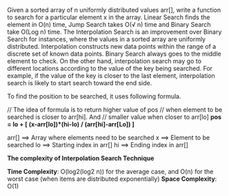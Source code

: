 Given a sorted array of n uniformly distributed values arr[], write a function to search for a particular element x in the array. 
Linear Search finds the element in O(n) time, Jump Search takes O(√ n) time and Binary Search take O(Log n) time. 
The Interpolation Search is an improvement over Binary Search for instances, where the values in a sorted array are uniformly distributed. Interpolation constructs new data points within the range of a discrete set of known data points. Binary Search always goes to the middle element to check. On the other hand, interpolation search may go to different locations according to the value of the key being searched. For example, if the value of the key is closer to the last element, interpolation search is likely to start search toward the end side.

To find the position to be searched, it uses following formula. 

// The idea of formula is to return higher value of pos
// when element to be searched is closer to arr[hi]. And
// smaller value when closer to arr[lo]
**pos = lo + [ (x-arr[lo])*(hi-lo) / (arr[hi]-arr[Lo]) ]**

arr[] ==> Array where elements need to be searched
x     ==> Element to be searched
lo    ==> Starting index in arr[]
hi    ==> Ending index in arr[]


**The complexity of Interpolation Search Technique**

**Time Complexity**: O(log2(log2 n)) for the average case, and O(n) for the worst case (when items are distributed exponentially)
**Space Complexity**: O(1)
